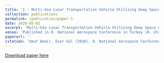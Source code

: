 ```yaml
---
title: '1 - Multi-Use Lunar Transportation Vehicle Utilizing Deep Space Gateway (Derin Uzay İstasyonu - Ay Yüzeyi Arası İnsan ve Kargo Taşıma Aracı Tasarımı)'
collection: publications
permalink: /publication/paper-1
date: 2020-05-01
excerpt: 'Multi-Use Lunar Transportation Vehicle Utilizing Deep Space Gateway is a design project of a space vehicle that will be operated from the Deep Space Gateway to the lunar surface.'
venue: 'Published in 8. National Aerospace Conference in Turkey (8. Ulusal Havacılık ve Uzay Konferansı)'
paperurl: ''
citation: 'Umut Demir, Eser Gul (2020). 8. National Aerospace Conference in Turkey'
---
```

[Download paper here](/files/uhuk.pdf)
